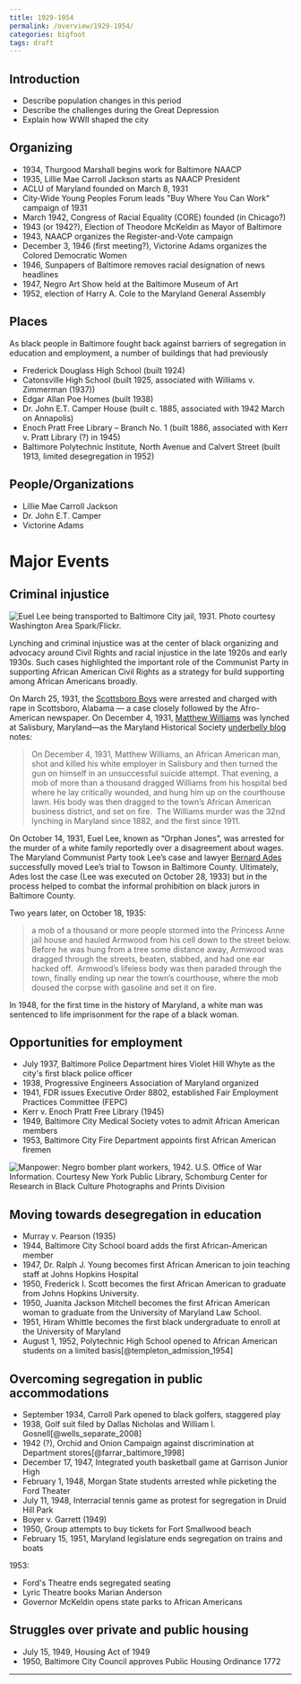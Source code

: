 ```yaml
---
title: 1929-1954
permalink: /overview/1929-1954/
categories: bigfoot
tags: draft
---
```


## Introduction

- Describe population changes in this period
- Describe the challenges during the Great Depression
- Explain how WWII shaped the city

## Organizing

- 1934, Thurgood Marshall begins work for Baltimore NAACP
- 1935, Lillie Mae Carroll Jackson starts as NAACP President
- ACLU of Maryland founded on March 8, 1931
- City-Wide Young Peoples Forum leads "Buy Where You Can Work" campaign of 1931
- March 1942, Congress of Racial Equality (CORE) founded (in Chicago?)
- 1943 (or 1942?), Election of Theodore McKeldin as Mayor of Baltimore
- 1943, NAACP organizes the Register-and-Vote campaign
- December 3, 1946 (first meeting?), Victorine Adams organizes the Colored Democratic Women
- 1946, Sunpapers of Baltimore removes racial designation of news headlines
- 1947, Negro Art Show held at the Baltimore Museum of Art
- 1952, election of Harry A. Cole to the Maryland General Assembly

## Places

As black people in Baltimore fought back against barriers of segregation in education and employment, a number of buildings that had previously

- Frederick Douglass High School (built 1924)
- Catonsville High School (built 1925, associated with Williams v. Zimmerman (1937))
- Edgar Allan Poe Homes (built 1938)
- Dr. John E.T. Camper House (built c. 1885, associated with 1942 March on Annapolis)
- Enoch Pratt Free Library – Branch No. 1 (built 1886, associated with Kerr v. Pratt Library (?) in 1945)
- Baltimore Polytechnic Institute, North Avenue and Calvert Street (built 1913, limited desegregation in 1952)

## People/Organizations

- Lillie Mae Carroll Jackson
- Dr. John E.T. Camper
- Victorine Adams

# Major Events

## Criminal injustice

![Euel Lee being transported to Baltimore City jail, 1931. Photo courtesy Washington Area Spark/Flickr.](/civil-rights-heritage/images/1931-euel-lee-washingtonarea-spark.jpg)

Lynching and criminal injustice was at the center of black organizing and advocacy around Civil Rights and racial injustice in the late 1920s and early 1930s. Such cases highlighted the important role of the Communist Party in supporting African American Civil Rights as a strategy for build supporting among African Americans broadly.

On March 25, 1931, the [Scottsboro Boys](https://en.wikipedia.org/wiki/Scottsboro_Boys) were arrested and charged with rape in Scottsboro, Alabama — a case closely followed by the Afro-American newspaper. On December 4, 1931, [Matthew Williams](https://en.wikipedia.org/wiki/Matthew_Williams_(laborer)) was lynched at Salisbury, Maryland—as the Maryland Historical Society [underbelly blog](http://www.mdhs.org/underbelly/2012/11/29/an-american-tragedy/) notes:

> On December 4, 1931, Matthew Williams, an African American man, shot and killed his white employer in Salisbury and then turned the gun on himself in an unsuccessful suicide attempt. That evening, a mob of more than a thousand dragged Williams from his hospital bed where he lay critically wounded, and hung him up on the courthouse lawn. His body was then dragged to the town’s African American business district, and set on fire.  The Williams murder was the 32nd lynching in Maryland since 1882, and the first since 1911.

On October 14, 1931, Euel Lee, known as “Orphan Jones”, was arrested for the murder of a white family reportedly over a disagreement about wages. The Maryland Communist Party took Lee’s case and lawyer [Bernard Ades](https://en.wikipedia.org/wiki/Bernard_Ades) successfully moved Lee’s trial to Towson in Baltimore County. Ultimately, Ades lost the case (Lee was executed on October 28, 1933) but in the process helped to combat the informal prohibition on black jurors in Baltimore County.

<!-- TODO: What is the citation for the above passage on Bernard Ades? -->

Two years later, on October 18, 1935:

> a mob of a thousand or more people stormed into the Princess Anne jail house and hauled Armwood from his cell down to the street below. Before he was hung from a tree some distance away, Armwood was dragged through the streets, beaten, stabbed, and had one ear hacked off.  Armwood’s lifeless body was then paraded through the town, finally ending up near the town’s courthouse, where the mob doused the corpse with gasoline and set it on fire.

In 1948, for the first time in the history of Maryland, a white man was sentenced to life imprisonment for the rape of a black woman.

## Opportunities for employment

- July 1937, Baltimore Police Department hires Violet Hill Whyte as the city's first black police officer
- 1938, Progressive Engineers Association of Maryland organized
- 1941, FDR issues Executive Order 8802, established Fair Employment Practices Committee (FEPC)
- Kerr v. Enoch Pratt Free Library (1945)
- 1949, Baltimore City Medical Society votes to admit African American members
- 1953, Baltimore City Fire Department appoints first African American firemen

![Manpower: Negro bomber plant workers, 1942. U.S. Office of War Information. Courtesy New York Public Library, Schomburg Center for Research in Black Culture Photographs and Prints Division](/civil-rights-heritage/images/nypl.digitalcollections.510d47de-8195-a3d9-e040-e00a18064a99.001.w.jpg)

## Moving towards desegregation in education

- Murray v. Pearson (1935)
- 1944, Baltimore City School board adds the first African-American member
- 1947, Dr. Ralph J. Young becomes first African American to join teaching staff at Johns Hopkins Hospital
- 1950, Frederick I. Scott becomes the first African American to graduate from Johns Hopkins University.
- 1950, Juanita Jackson Mitchell becomes the first African American woman to graduate from the University of Maryland Law School.
- 1951, Hiram Whittle becomes the first black undergraduate to enroll at the University of Maryland
- August 1, 1952, Polytechnic High School opened to African American students on a limited basis[@templeton_admission_1954]

## Overcoming segregation in public accommodations

- September 1934, Carroll Park opened to black golfers, staggered play
- 1938, Golf suit filed by Dallas Nicholas and William I. Gosnell[@wells_separate_2008]
- 1942 (?), Orchid and Onion Campaign against discrimination at Department stores[@farrar_baltimore_1998]
- December 17, 1947, Integrated youth basketball game at Garrison Junior High
- February 1, 1948, Morgan State students arrested while picketing the Ford Theater
- July 11, 1948, Interracial tennis game as protest for segregation in Druid Hill Park
- Boyer v. Garrett (1949)
- 1950, Group attempts to buy tickets for Fort Smallwood beach
- February 15, 1951, Maryland legislature ends segregation on trains and boats

1953:

- Ford's Theatre ends segregated seating
- Lyric Theatre books Marian Anderson
- Governor McKeldin opens state parks to African Americans

## Struggles over private and public housing

- July 15, 1949, Housing Act of 1949
- 1950, Baltimore City Council approves Public Housing Ordinance 1772

---
